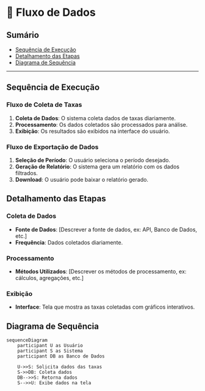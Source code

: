 # 🔄 Fluxo de Dados

## Sumário
- [Sequência de Execução](#sequência-de-execução)
- [Detalhamento das Etapas](#detalhamento-das-etapas)
- [Diagrama de Sequência](#diagrama-de-sequência)

---

## Sequência de Execução

### Fluxo de Coleta de Taxas
1. **Coleta de Dados**: O sistema coleta dados de taxas diariamente.
2. **Processamento**: Os dados coletados são processados para análise.
3. **Exibição**: Os resultados são exibidos na interface do usuário.

### Fluxo de Exportação de Dados
1. **Seleção de Período**: O usuário seleciona o período desejado.
2. **Geração de Relatório**: O sistema gera um relatório com os dados filtrados.
3. **Download**: O usuário pode baixar o relatório gerado.

## Detalhamento das Etapas

### Coleta de Dados
- **Fonte de Dados**: [Descrever a fonte de dados, ex: API, Banco de Dados, etc.]
- **Frequência**: Dados coletados diariamente.

### Processamento
- **Métodos Utilizados**: [Descrever os métodos de processamento, ex: cálculos, agregações, etc.]

### Exibição
- **Interface**: Tela que mostra as taxas coletadas com gráficos interativos.

## Diagrama de Sequência

```mermaid
sequenceDiagram
    participant U as Usuário
    participant S as Sistema
    participant DB as Banco de Dados

    U->>S: Solicita dados das taxas
    S->>DB: Coleta dados
    DB-->>S: Retorna dados
    S-->>U: Exibe dados na tela
```